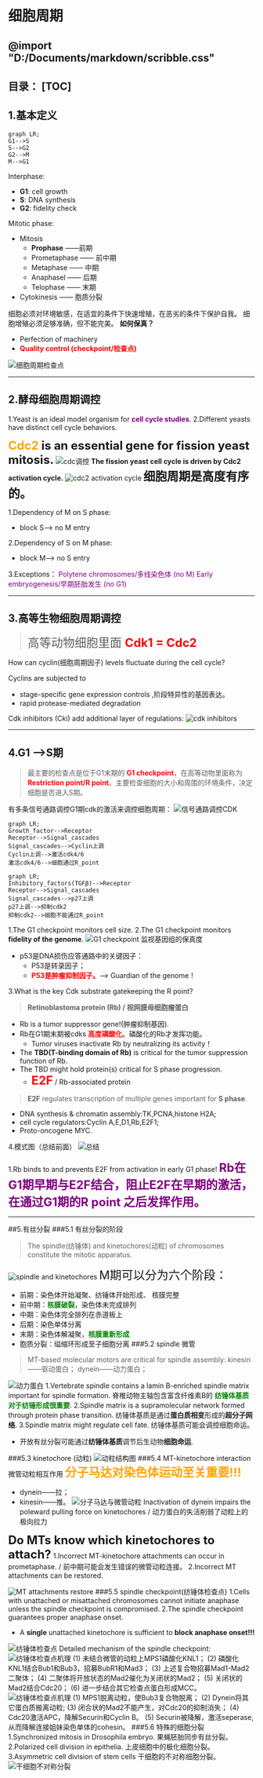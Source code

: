 # 细胞周期
@import "D:/Documents/markdown/scribble.css"                                   
---
**目录**：
[TOC]
---
## 1.基本定义
```mermaid
graph LR;
G1-->S
S-->G2
G2-->M
M-->G1
```
Interphase:
- **G1**: cell growth
- **S**: DNA synthesis
- **G2**: fidelity check

Mitotic phase:
- Mitosis
  - **Prophase** ——前期
  - Prometaphase —— 前中期
  - Metaphase —— 中期
  - Anaphasel —— 后期
  - Telophase —— 末期
- Cytokinesis —— 胞质分裂

细胞必须对环境敏感，在适宜的条件下快速增殖，在恶劣的条件下保护自我。
细胞增殖必须足够准确，但不能完美。
**如何保真？**
- Perfection of machinery
- **<font color=red>Quality control (checkpoint/检查点)</font>**

![细胞周期检查点](https://raw.githubusercontent.com/lifanchen-simm/picture-1/master/1-%E7%BB%86%E8%83%9E%E5%91%A8%E6%9C%9F-1.png)

---
## 2.酵母细胞周期调控
1.Yeast is an ideal model organism for **<font color=purple>cell cycle studies</font>**. 
2.Different yeasts have distinct cell cycle behaviors.

**<font size=5><span style="color:orange">Cdc2</span> is an essential gene for fission yeast mitosis.**</font>
![cdc调控](https://raw.githubusercontent.com/lifanchen-simm/picture-1/master/1-%E7%BB%86%E8%83%9E%E5%91%A8%E6%9C%9F-2.png)
**The fission yeast cell cycle is driven by Cdc2 activation cycle.**
![cdc2 activation cycle](https://raw.githubusercontent.com/lifanchen-simm/picture-1/master/1-%E7%BB%86%E8%83%9E%E5%91%A8%E6%9C%9F-3.png)
**<font size=5>细胞周期是高度有序的。**</font>

1.Dependency of M on S phase:
- block S--> no M entry

2.Dependency of S on M phase:
- block M--> no S entry

3.Exceptions：
<font color=purple>Polytene chromosomes/多线染色体 (no M)</font>
<font color=purple>Early embryogenesis/早期胚胎发生 (no G1)</font>

---

## 3.高等生物细胞周期调控
> <font size=5>高等动物细胞里面 **<span style="color:red">Cdk1 = Cdc2</span>**</font>

How can cyclin(细胞周期因子) levels fluctuate during the cell cycle?

Cyclins are subjected to
- stage-specific gene expression controls ,阶段特异性的基因表达。
- rapid protease-mediated degradation 

Cdk inhibitors (Cki) add additional layer of regulations:
![cdk inhibitors](https://raw.githubusercontent.com/lifanchen-simm/picture-1/master/1-%E7%BB%86%E8%83%9E%E5%91%A8%E6%9C%9F-4.png)

---
## 4.G1 -->S期
>最主要的检查点是位于G1末期的 **<font color=red>G1 checkpoint</font>**，在高等动物里面称为 **<font color=red>Restriction point/R point</font>**。主要检查细胞的大小和周围的环境条件，决定细胞是否进入S期。

有多条信号通路调控G1期cdk的激活来调控细胞周期：
![信号通路调控CDK](https://raw.githubusercontent.com/lifanchen-simm/picture-1/master/1-%E7%BB%86%E8%83%9E%E5%91%A8%E6%9C%9F-5.png)
```mermaid
graph LR;
Growth_factor-->Receptor
Receptor-->Signal_cascades
Signal_cascades-->Cyclin上调
Cyclin上调-->激活cdk4/6
激活cdk4/6-->细胞通过R_point
```
```mermaid
graph LR;
Inhibitory_factors(TGFβ)-->Receptor
Receptor-->Signal_cascades
Signal_cascades-->p27上调
p27上调-->抑制cdk2
抑制cdk2-->细胞不能通过R_point
```
1.The G1 checkpoint monitors cell size.
2.The G1 checkpoint monitors **fidelity of the genome**.
![G1 checkpoint 监视基因组的保真度](https://raw.githubusercontent.com/lifanchen-simm/picture-1/master/1-%E7%BB%86%E8%83%9E%E5%91%A8%E6%9C%9F-6.png)

- p53是DNA损伤应答通路中的关键因子：
    - P53是转录因子；
    - **<font color=red> P53是肿瘤抑制因子。</font>**--> Guardian of the genome！

3.What is the key Cdk substrate gatekeeping the R point?
> **Retinoblastoma protein (Rb) / 视网膜母细胞瘤蛋白** 
- Rb is a tumor suppressor gene!(肿瘤抑制基因).
- Rb在G1期末期被cdks **<font color=red>高度磷酸化</font>**。磷酸化的Rb才发挥功能。
    - Tumor viruses inactivate Rb by neutralizing its activity！
- The **TBD(T-binding domain of Rb)** is critical for the tumor suppression function of Rb.
- The TBD might hold protein(s) critical for S phase progression.
    - **<font color=red size=5>E2F</font>** / Rb-associated protein
> **E2F** regulates transcription of multiple genes important for **S phase**.
- DNA synthesis & chromatin assembly:TK,PCNA,histone H2A;
- cell cycle regulators:Cyclin A,E,D1,Rb,E2F1;
- Proto-oncogene MYC.

4.模式图（总结前面）
![总结](https://raw.githubusercontent.com/lifanchen-simm/picture-1/master/1-%E7%BB%86%E8%83%9E%E5%91%A8%E6%9C%9F-7.png)

1.Rb binds to and prevents E2F from activation in early G1 phase!
**<font size=5 color=purple>Rb在G1期早期与E2F结合，阻止E2F在早期的激活，在通过G1期的R point 之后发挥作用。</font>**

---
##5.有丝分裂
###5.1 有丝分裂的阶段
>The spindle(纺锤体) and kinetochores(动粒) of chromosomes constitute the mitotic apparatus.

![spindle and kinetochores](https://raw.githubusercontent.com/lifanchen-simm/picture-1/master/1-%E7%BB%86%E8%83%9E%E5%91%A8%E6%9C%9F-8.png)
<font size=5>M期可以分为六个阶段：</font>
- 前期：染色体开始凝聚、纺锤体开始形成、 核膜完整
- 前中期：**<font color=green>核膜破裂</font>**，染色体未完成排列
- 中期：染色体完全排列在赤道板上
- 后期：染色单体分离
- 末期：染色体解凝聚，**<font color=green>核膜重新形成</font>**
- 胞质分裂：缢缩环形成至子细胞分离
###5.2 spindle 微管
>MT-based molecular motors are critical for spindle assembly:
kinesin——驱动蛋白；
dynein——动力蛋白；

![动力蛋白](https://raw.githubusercontent.com/lifanchen-simm/picture-1/master/1-%E7%BB%86%E8%83%9E%E5%91%A8%E6%9C%9F-9.png)
1.Vertebrate spindle contains a lamin B-enriched spindle matrix important for spindle formation.
脊椎动物主轴包含富含纤维素B的 **<font color=green>纺锤体基质对于纺锤形成很重要</font>**.
2.Spindle matrix is a supramolecular network formed through protein phase transition.
纺锤体基质是通过**蛋白质相变**形成的**超分子网络**.
3.Spindle matrix might regulate cell fate.
纺锤体基质可能会调控细胞命运。
- 开放有丝分裂可能通过**纺锤体基质**调节后生动物**细胞命运**.

###5.3 kinetochore (动粒)
![动粒结构图](https://raw.githubusercontent.com/lifanchen-simm/picture-1/master/1-%E7%BB%86%E8%83%9E%E5%91%A8%E6%9C%9F-10.png)
###5.4 MT-kinetochore interaction 微管动粒相互作用
**<font size=5 color=orange>分子马达对染色体运动至关重要!!!</font>**
 - dynein——拉；
 - kinesin——推。
![分子马达与微管动粒](https://raw.githubusercontent.com/lifanchen-simm/picture-1/master/1-%E7%BB%86%E8%83%9E%E5%91%A8%E6%9C%9F-11.png)
Inactivation of dynein impairs the poleward pulling force on kinetochores / 动力蛋白的失活削弱了动粒上的极向拉力

**<font size=5>Do MTs know which kinetochores to attach?</font>**
1.Incorrect MT-kinetochore attachments can occur in prometaphase. / 前中期可能会发生错误的微管动粒连接。
2.Incorrect MT attachments can be restored.

![MT attachments restore](https://raw.githubusercontent.com/lifanchen-simm/picture-1/master/1-%E7%BB%86%E8%83%9E%E5%91%A8%E6%9C%9F-12.png)
###5.5 spindle checkpoint(纺锤体检查点)
1.Cells with unattached or misattached chromosomes cannot initiate anaphase unless the spindle checkpoint is compromised.
2.The spindle checkpoint guarantees proper anaphase onset.
 - A **single** unattached kinetochore is sufficient to **block anaphase onset!!!**

![纺锤体检查点](https://raw.githubusercontent.com/lifanchen-simm/picture-1/master/1-%E7%BB%86%E8%83%9E%E5%91%A8%E6%9C%9F-13.png)
Detailed mechanism of the spindle checkpoint:
![纺锤体检查点机理](https://raw.githubusercontent.com/lifanchen-simm/picture-1/master/1-%E7%BB%86%E8%83%9E%E5%91%A8%E6%9C%9F-14.png)
(1) 未结合微管的动粒上MPS1磷酸化KNL1；
(2) 磷酸化KNL1结合Bub1和Bub3，招募BubR1和Mad3；
(3) 上述复合物招募Mad1-Mad2二聚体；
(4) 二聚体将开放状态的Mad2催化为关闭状的Mad2；
(5) 关闭状的Mad2结合Cdc20；
(6) 进一步结合其它检查点蛋白形成MCC。
![纺锤体检查点机理](https://raw.githubusercontent.com/lifanchen-simm/picture-1/master/1-%E7%BB%86%E8%83%9E%E5%91%A8%E6%9C%9F-15.png)
(1) MPS1脱离动粒，使Bub3复合物脱离；
(2) Dynein将其它蛋白质搬离动粒;
(3) 闭合状的Mad2不能产生，对Cdc20的抑制消失；
(4) Cdc20激活APC，降解Securin和Cyclin B。
(5) Securin被降解，激活seperase,从而降解连接姐妹染色单体的cohesin。
###5.6 特殊的细胞分裂
1.Synchronized mitosis in Drosophila embryo.
果蝇胚胎同步有丝分裂。
2.Polarized cell division in epithelia.
上皮细胞中的极化细胞分裂。
3.Asymmetric cell division of stem cells
干细胞的不对称细胞分裂。
![干细胞不对称分裂](https://raw.githubusercontent.com/lifanchen-simm/picture-1/master/1-%E7%BB%86%E8%83%9E%E5%91%A8%E6%9C%9F-16.png)